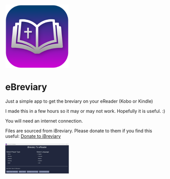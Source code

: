 <img src="ebreviary_icon.png" alt="Icon" width="200"/>

# eBreviary
Just a simple app to get the breviary on your eReader (Kobo or Kindle)


I made this in a few hours so it may or may not work. Hopefully it is useful. :)

You will need an internet connection.

Files are sourced from iBreviary. Please donate to them if you find this useful:
[Donate to iBreviary](https://www.ibreviary.org/en/ibreviary/help-us.html)


<img src="ebreviary_screenshot.jpg" alt="Screenshot" width="200"/>
